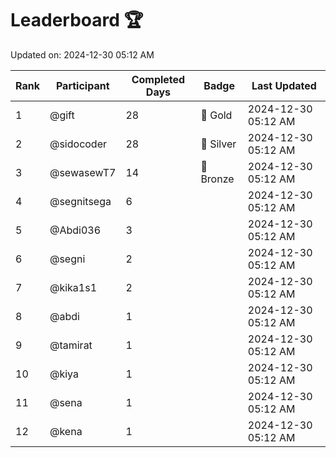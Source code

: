# Leaderboard 🏆

Updated on: 2024-12-30 05:12 AM

| Rank | Participant       | Completed Days | Badge      | Last Updated         |
|------|-------------------|----------------|------------|----------------------|
| 1    | @gift             | 28             | 🏅 Gold     | 2024-12-30 05:12 AM |
| 2    | @sidocoder        | 28             | 🥈 Silver   | 2024-12-30 05:12 AM |
| 3    | @sewasewT7        | 14             | 🥉 Bronze   | 2024-12-30 05:12 AM |
| 4    | @segnitsega       | 6              |            | 2024-12-30 05:12 AM |
| 5    | @Abdi036          | 3              |            | 2024-12-30 05:12 AM |
| 6    | @segni            | 2              |            | 2024-12-30 05:12 AM |
| 7    | @kika1s1          | 2              |            | 2024-12-30 05:12 AM |
| 8    | @abdi             | 1              |            | 2024-12-30 05:12 AM |
| 9    | @tamirat          | 1              |            | 2024-12-30 05:12 AM |
| 10   | @kiya             | 1              |            | 2024-12-30 05:12 AM |
| 11   | @sena             | 1              |            | 2024-12-30 05:12 AM |
| 12   | @kena             | 1              |            | 2024-12-30 05:12 AM |

